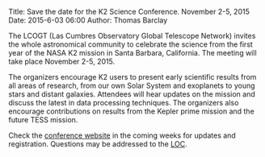 Title: Save the date for the K2 Science Conference.  November 2-5, 2015
Date: 2015-6-03 06:00
Author: Thomas Barclay

The LCOGT (Las Cumbres Observatory Global Telescope Network) invites the whole astronomical community to celebrate the science from the first year of the NASA K2 mission in Santa Barbara, California. The meeting will take place November 2-5, 2015.

The organizers encourage K2 users to present early scientific results from all areas of research, from our own Solar System and exoplanets to young stars and distant galaxies.  Attendees will hear updates on the mission and discuss the latest in data processing techniques.  The organizers also encourage contributions on results from the Kepler prime mission and the future TESS mission. 

Check the [conference website](http://lcogt.net/k2scicon/) in the coming weeks for updates and registration. Questions may be addressed to the [LOC](mailto:k2scicon-loc@lcogt.net).